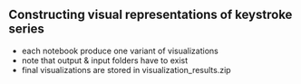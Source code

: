 ## Constructing visual representations of keystroke series
- each notebook produce one variant of visualizations
- note that output & input folders have to exist
- final visualizations are stored in visualization_results.zip
